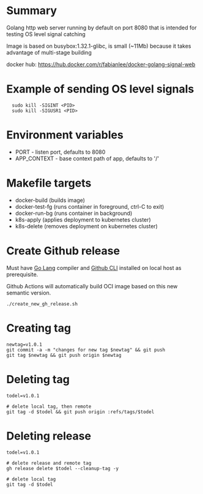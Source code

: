 # Summary
Golang http web server running by default on port 8080 that is intended for testing OS level signal catching

Image is based on busybox:1.32.1-glibc, is small (~11Mb) because it takes advantage of multi-stage building

docker hub: https://hub.docker.com/r/fabianlee/docker-golang-signal-web

# Example of sending OS level signals

```
  sudo kill -SIGINT <PID>
  sudo kill -SIGUSR1 <PID>
```

# Environment variables

* PORT - listen port, defaults to 8080
* APP_CONTEXT - base context path of app, defaults to '/'


# Makefile targets
* docker-build (builds image)
* docker-test-fg (runs container in foreground, ctrl-C to exit)
* docker-run-bg (runs container in background)
* k8s-apply (applies deployment to kubernetes cluster)
* k8s-delete (removes deployment on kubernetes cluster)

# Create Github release

Must have [Go Lang](https://fabianlee.org/2022/10/29/golang-installing-the-go-programming-language-on-ubuntu-22-04/) compiler and [Github CLI](https://fabianlee.org/2022/04/21/github-cli-tool-for-repository-operations/) installed on local host as prerequisite.

Github Actions will automatically build OCI image based on this new semantic version.

```
./create_new_gh_release.sh
```

# Creating tag

```
newtag=v1.0.1
git commit -a -m "changes for new tag $newtag" && git push
git tag $newtag && git push origin $newtag
```

# Deleting tag

```
todel=v1.0.1

# delete local tag, then remote
git tag -d $todel && git push origin :refs/tags/$todel
```

# Deleting release

```
todel=v1.0.1

# delete release and remote tag
gh release delete $todel --cleanup-tag -y

# delete local tag
git tag -d $todel
```




